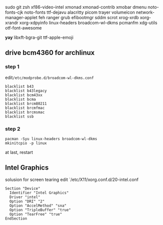 sudo
git
zsh
xf86-video-intel
xmonad
xmonad-contrib
xmobar
dmenu
noto-fonts-cjk
noto-fonts
ttf-dejavu
alacritty
picom
trayer
volumeicon
network-manager-applet
feh
ranger
grub
efibootmgr
sddm
scrot
xrog-xrdb
xorg-xrandr
xorg-xdpyinfo
linux-headers
broadcom-wl-dkms
pcmanfm
xdg-utils
otf-font-awesome

**yay**
libxft-bgra-git
ttf-apple-emoji

## drive bcm4360 for archlinux

### step 1
edit`/etc/modprobe.d/broadcom-wl-dkms.conf`
```shell
blacklist b43
blacklist b43legacy
blacklist bcm43xx
blacklist bcma
blacklist brcm80211
blacklist brcmfmac
blacklist brcmsmac
blacklist ssb
```

### step 2
```shell
pacman -Syu linux-headers broadcom-wl-dkms
mkinitcpio -p linux
```
at last, restart

## Intel Graphics
solusion for screen tearing
edit `/etc/X11/xorg.conf.d/20-intel.conf
```shell
Section "Device"
  Identifier "Intel Graphics"
  Driver "intel"
  Option "DRI" "2"
  Option "AccelMethod" "sna"
  Option "TripleBuffer" "true"
  Option "TearFree" "true"
EndSection
```
